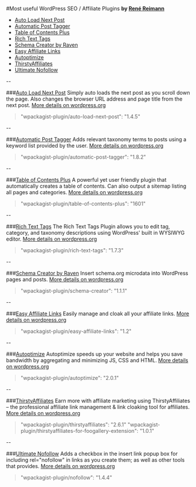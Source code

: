 #Most useful WordPress SEO / Affiliate Plugins
**by [René Reimann](http://www.rene-reimann.de)**	 
 
 * [Auto Load Next Post](#auto-load-next-post)
 * [Automatic Post Tagger](#automatic-post-tagger)
 * [Table of Contents Plus](#table-of-contents-plus)
 * [Rich Text Tags](#rich-text-tags)
 * [Schema Creator by Raven](#schema-creator)
 * [Easy Affiliate Links](#easy-affiliate-links)
 * [Autoptimize](#autoptimize)
 * [ThirstyAffiliates](#thirstyaffiliates)
 * [Ultimate Nofollow](#nofollow)

-- 

###[Auto Load Next Post](https://wordpress.org/plugins/auto-load-next-post/)
Simply auto loads the next post as you scroll down the page. Also changes the browser URL address and page title from the next post. [More details on wordpress.org](https://wordpress.org/plugins/auto-load-next-post/)
> "wpackagist-plugin/auto-load-next-post": "1.4.5"

--

###[Automatic Post Tagger](https://wordpress.org/plugins/automatic-post-tagger/)
Adds relevant taxonomy terms to posts using a keyword list provided by the user. [More details on wordpress.org](https://wordpress.org/plugins/automatic-post-tagger/)
> "wpackagist-plugin/automatic-post-tagger": "1.8.2"

--

###[Table of Contents Plus](https://wordpress.org/plugins/table-of-contents-plus/)
A powerful yet user friendly plugin that automatically creates a table of contents. Can also output a sitemap listing all pages and categories. [More details on wordpress.org](https://wordpress.org/plugins/table-of-contents-plus/)
> "wpackagist-plugin/table-of-contents-plus": "1601"

--

###[Rich Text Tags](https://wordpress.org/plugins/rich-text-tags/)
The Rich Text Tags Plugin allows you to edit tag, category, and taxonomy descriptions using WordPress' built in WYSIWYG editor. [More details on wordpress.org](https://wordpress.org/plugins/rich-text-tags/)
> "wpackagist-plugin/rich-text-tags": "1.7.3"

--

###[Schema Creator by Raven](https://wordpress.org/plugins/schema-creator/)
Insert schema.org microdata into WordPress pages and posts. [More details on wordpress.org](https://wordpress.org/plugins/schema-creator/)
> "wpackagist-plugin/schema-creator": "1.1.1"

--

###[Easy Affiliate Links](https://wordpress.org/plugins/easy-affiliate-links/)
Easily manage and cloak all your affiliate links. [More details on wordpress.org](https://wordpress.org/plugins/easy-affiliate-links/)
> "wpackagist-plugin/easy-affiliate-links": "1.2"

--

###[Autoptimize](https://wordpress.org/plugins/autoptimize/)
Autoptimize speeds up your website and helps you save bandwidth by aggregating and minimizing JS, CSS and HTML. [More details on wordpress.org](https://wordpress.org/plugins/autoptimize/)
> "wpackagist-plugin/autoptimize": "2.0.1"

--

###[ThirstyAffiliates](https://wordpress.org/plugins/thirstyaffiliates/)
Earn more with affiliate marketing using ThirstyAffiliates – the professional affiliate link management & link cloaking tool for affiliates. [More details on wordpress.org](https://wordpress.org/plugins/thirstyaffiliates/)
> "wpackagist-plugin/thirstyaffiliates": "2.6.1"
> "wpackagist-plugin/thirstyaffiliates-for-foogallery-extension": "1.0.1"

--

###[Ultimate Nofollow](https://wordpress.org/plugins/nofollow/)
Adds a checkbox in the insert link popup box for including rel="nofollow" in links as you create them; as well as other tools that provides. [More details on wordpress.org](https://wordpress.org/plugins/nofollow/)
> "wpackagist-plugin/nofollow": "1.4.4"